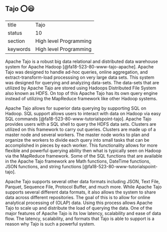 ## Tajo :o::smiley:


|          |                        |
| -------- | ---------------------- |
| title    | Tajo                    | 
| status   | 10                     |
| section  | High level Programming |
| keywords | High level Programming |


Apache Tajo is a robust big data relational and distributed data warehouse system for Apache Hadoop [@fa18-523-80-www-tajo-apache].
Apache Tajo was designed to handle ad-hoc queries, online aggregation, and extract-transform-load processsing on very large data sets. 
This system was designed for querying and analyzing data-sets.  The data-sets that are utilized by Apache Tajo are stored using Hadoops Distributed File System also known as HDFS.  On top of this Apache Tajo has its own query engine instead of utilizing the MapReduce framework like other Hadoop systems.  

Apache Tajo allows for superior data querying by supporting SQL on Hadoop.  SQL support allows users to interact with data on Hadoop via easy SQL commands [@fa18-523-80-www-tutorialspoint-tajo]. Apache Tajo provides users with a SQL shell to query the HDFS data sets.
Clusters are utilized on this framework to carry out queries.  Clusters are made up of a master node and several workers.
The master node works to plan and organize the workers to divide each query into small tasks that can be accomplished in pieces by each worker.  This functionality allows for more flexible and powerful querying ability then what is typically seen on Hadoop via the MapReduce framework.
Some of the SQL functions that are available in the Apache Tajo framework are Math functions, DateTime functions, JSON functions, and string functions [@fa18-523-80-www-tutorialspoint-tajo].
  
Apache Tajo supports several other data formats including JSON, Text File, Parquet, Sequence File, Protocol Buffer, and much more.
While Apache Tajo supports several different data formats, it also allows the system to share data across different repositories.
The goal of this is to allow for online analytical processing of (OLAP) data.  Using this process allows Apache Tajo to scale up and distribute the load of querying the data.  One of the major features of Apache Tajo is its low latency, scalability and ease of data flow.
The latency, scalability, and formats that Tajo is able to support is a reason why Tajo is such a powerful system.
